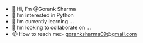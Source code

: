 - 👋 Hi, I’m @Gorank Sharma
- 👀 I’m interested in Python
- 🌱 I’m currently learning ...
- 💞️ I’m looking to collaborate on ...
- 📫 How to reach me:- goranksharma09@gmail.com

<!---
Hackno12660/Hackno12660 is a ✨ special ✨ repository because its `README.md` (this file) appears on your GitHub profile.
You can click the Preview link to take a look at your changes.
--->
